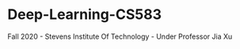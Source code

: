 # Deep-Learning-CS583

<p> Fall 2020 - Stevens Institute Of Technology - Under Professor Jia Xu </p>
